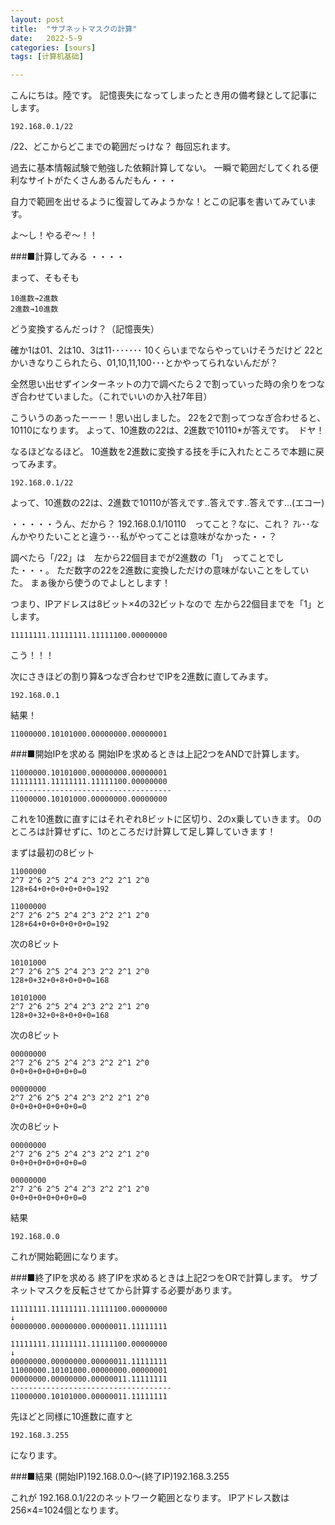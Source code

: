 ```yaml
---
layout: post
title:  "サブネットマスクの計算"
date:   2022-5-9 
categories: [sours]
tags: [计算机基础]  

---
```

こんにちは。陸です。
記憶喪失になってしまったとき用の備考録として記事にします。
```
192.168.0.1/22
```
/22、どこからどこまでの範囲だっけな？
毎回忘れます。

過去に基本情報試験で勉強した依頼計算してない。
一瞬で範囲だしてくれる便利なサイトがたくさんあるんだもん・・・

自力で範囲を出せるように復習してみようかな！とこの記事を書いてみています。

よ～し！やるぞ～！！

###■計算してみる
・・・・

まって、そもそも
```
10進数→2進数
2進数→10進数
```

どう変換するんだっけ？（記憶喪失）

確か1は01、2は10、3は11･･･････
10くらいまでならやっていけそうだけど
22とかいきなりこられたら、01,10,11,100･･･とかやってられないんだが？

全然思い出せずインターネットの力で調べたら２で割っていった時の余りをつなぎ合わせていました。（これでいいのか入社7年目）

こういうのあったーーー！思い出しました。
22を2で割ってつなぎ合わせると、10110になります。
よって、10進数の22は、2進数で10110*が答えです。　ドヤ！

なるほどなるほど。
10進数を2進数に変換する技を手に入れたところで本題に戻ってみます。
```
192.168.0.1/22
```

よって、10進数の22は、2進数で10110が答えです..答えです..答えです…(エコー)

・・・・・うん、だから？
192.168.0.1/10110　ってこと？なに、これ？
ｱﾚ･･なんかやりたいことと違う･･･私がやってことは意味がなかった・・？

調べたら「/22」は　左から22個目までが2進数の「1」　ってことでした・・・。
ただ数字の22を2進数に変換しただけの意味がないことをしていた。
まぁ後から使うのでよしとします！

つまり、IPアドレスは8ビット×4の32ビットなので
左から22個目までを「1」とします。
```
11111111.11111111.11111100.00000000
```

こう！！！

次にさきほどの割り算&つなぎ合わせでIPを2進数に直してみます。
```
192.168.0.1
```

結果！
```
11000000.10101000.00000000.00000001
```

###■開始IPを求める
開始IPを求めるときは上記2つをANDで計算します。
```
11000000.10101000.00000000.00000001
11111111.11111111.11111100.00000000
------------------------------------
11000000.10101000.00000000.00000000
```

これを10進数に直すにはそれぞれ8ビットに区切り、2のx乗していきます。
0のところは計算せずに、1のところだけ計算して足し算していきます！

まずは最初の8ビット
```
11000000
2^7 2^6 2^5 2^4 2^3 2^2 2^1 2^0
128+64+0+0+0+0+0+0=192
```

```
11000000
2^7 2^6 2^5 2^4 2^3 2^2 2^1 2^0
128+64+0+0+0+0+0+0=192
```
次の8ビット
```
10101000
2^7 2^6 2^5 2^4 2^3 2^2 2^1 2^0
128+0+32+0+8+0+0+0=168
```

```
10101000
2^7 2^6 2^5 2^4 2^3 2^2 2^1 2^0
128+0+32+0+8+0+0+0=168
```
次の8ビット
```
00000000
2^7 2^6 2^5 2^4 2^3 2^2 2^1 2^0
0+0+0+0+0+0+0+0=0
```

```
00000000
2^7 2^6 2^5 2^4 2^3 2^2 2^1 2^0
0+0+0+0+0+0+0+0=0
```
次の8ビット
```
00000000
2^7 2^6 2^5 2^4 2^3 2^2 2^1 2^0
0+0+0+0+0+0+0+0=0
```

```
00000000
2^7 2^6 2^5 2^4 2^3 2^2 2^1 2^0
0+0+0+0+0+0+0+0=0
```
結果
```
192.168.0.0
```

これが開始範囲になります。

###■終了IPを求める
終了IPを求めるときは上記2つをORで計算します。
サブネットマスクを反転させてから計算する必要があります。
```
11111111.11111111.11111100.00000000
↓
00000000.00000000.00000011.11111111
```

```
11111111.11111111.11111100.00000000
↓
00000000.00000000.00000011.11111111
11000000.10101000.00000000.00000001
00000000.00000000.00000011.11111111
------------------------------------
11000000.10101000.00000011.11111111
```

先ほどと同様に10進数に直すと
```
192.168.3.255
```

になります。

###■結果
(開始IP)192.168.0.0～(終了IP)192.168.3.255

これが
192.168.0.1/22のネットワーク範囲となります。
IPアドレス数は256×4=1024個となります。